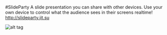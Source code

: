 #SlideParty
A slide presentation you can share with other devices. Use your own device to control what the audience sees in their screens realtime! 
http://slideparty.jit.su

![alt tag](https://raw.github.com/barrymwong/SlideParty/master/public/images/slideparty_sm.png)